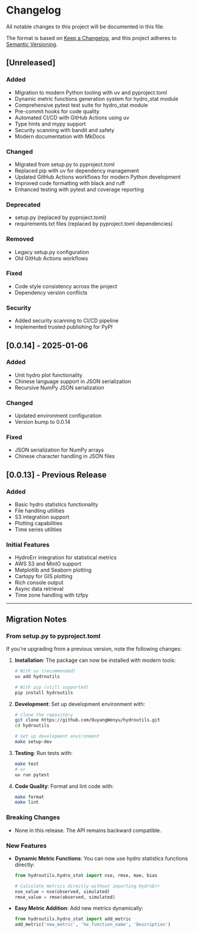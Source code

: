 # Changelog

All notable changes to this project will be documented in this file.

The format is based on [Keep a Changelog](https://keepachangelog.com/en/1.0.0/),
and this project adheres to [Semantic Versioning](https://semver.org/spec/v2.0.0.html).

## [Unreleased]

### Added
- Migration to modern Python tooling with uv and pyproject.toml
- Dynamic metric functions generation system for hydro_stat module
- Comprehensive pytest test suite for hydro_stat module
- Pre-commit hooks for code quality
- Automated CI/CD with GitHub Actions using uv
- Type hints and mypy support
- Security scanning with bandit and safety
- Modern documentation with MkDocs

### Changed
- Migrated from setup.py to pyproject.toml
- Replaced pip with uv for dependency management
- Updated GitHub Actions workflows for modern Python development
- Improved code formatting with black and ruff
- Enhanced testing with pytest and coverage reporting

### Deprecated
- setup.py (replaced by pyproject.toml)
- requirements.txt files (replaced by pyproject.toml dependencies)

### Removed
- Legacy setup.py configuration
- Old GitHub Actions workflows

### Fixed
- Code style consistency across the project
- Dependency version conflicts

### Security
- Added security scanning to CI/CD pipeline
- Implemented trusted publishing for PyPI

## [0.0.14] - 2025-01-06

### Added
- Unit hydro plot functionality
- Chinese language support in JSON serialization
- Recursive NumPy JSON serialization

### Changed
- Updated environment configuration
- Version bump to 0.0.14

### Fixed
- JSON serialization for NumPy arrays
- Chinese character handling in JSON files

## [0.0.13] - Previous Release

### Added
- Basic hydro statistics functionality
- File handling utilities
- S3 integration support
- Plotting capabilities
- Time series utilities

### Initial Features
- HydroErr integration for statistical metrics
- AWS S3 and MinIO support
- Matplotlib and Seaborn plotting
- Cartopy for GIS plotting
- Rich console output
- Async data retrieval
- Time zone handling with tzfpy

---

## Migration Notes

### From setup.py to pyproject.toml

If you're upgrading from a previous version, note the following changes:

1. **Installation**: The package can now be installed with modern tools:
   ```bash
   # With uv (recommended)
   uv add hydroutils
   
   # With pip (still supported)
   pip install hydroutils
   ```

2. **Development**: Set up development environment with:
   ```bash
   # Clone the repository
   git clone https://github.com/OuyangWenyu/hydroutils.git
   cd hydroutils
   
   # Set up development environment
   make setup-dev
   ```

3. **Testing**: Run tests with:
   ```bash
   make test
   # or
   uv run pytest
   ```

4. **Code Quality**: Format and lint code with:
   ```bash
   make format
   make lint
   ```

### Breaking Changes

- None in this release. The API remains backward compatible.

### New Features

- **Dynamic Metric Functions**: You can now use hydro statistics functions directly:
  ```python
  from hydroutils.hydro_stat import nse, rmse, mae, bias
  
  # Calculate metrics directly without importing HydroErr
  nse_value = nse(observed, simulated)
  rmse_value = rmse(observed, simulated)
  ```

- **Easy Metric Addition**: Add new metrics dynamically:
  ```python
  from hydroutils.hydro_stat import add_metric
  add_metric('new_metric', 'he_function_name', 'Description')
  ```